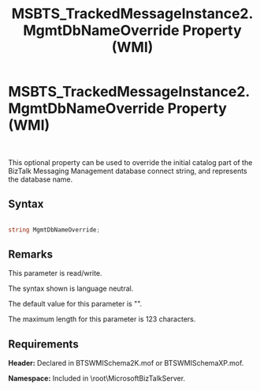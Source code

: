 ﻿---
title: MSBTS_TrackedMessageInstance2.MgmtDbNameOverride Property (WMI)
TOCTitle: MSBTS_TrackedMessageInstance2.MgmtDbNameOverride Property (WMI)
ms:assetid: 400c9b09-ce2a-4a52-b129-450d7984ef12
ms:mtpsurl: https://msdn.microsoft.com/en-us/library/Aa559762(v=BTS.80)
ms:contentKeyID: 51527520
ms.date: 08/30/2017
mtps_version: v=BTS.80
---

# MSBTS\_TrackedMessageInstance2.MgmtDbNameOverride Property (WMI)

 

This optional property can be used to override the initial catalog part of the BizTalk Messaging Management database connect string, and represents the database name.

## Syntax

```C#
  
string MgmtDbNameOverride;  
```

## Remarks

This parameter is read/write.

The syntax shown is language neutral.

The default value for this parameter is "".

The maximum length for this parameter is 123 characters.

## Requirements

**Header:** Declared in BTSWMISchema2K.mof or BTSWMISchemaXP.mof.

**Namespace:** Included in \\root\\MicrosoftBizTalkServer.

